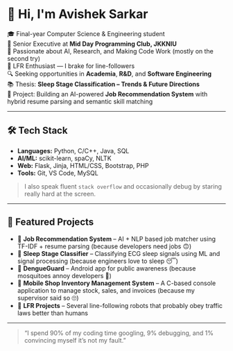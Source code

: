 # 👋 Hi, I'm Avishek Sarkar

🎓 Final-year Computer Science & Engineering student  
💼 Senior Executive at **Mid Day Programming Club, JKKNIU**  
🧠 Passionate about AI, Research, and Making Code Work (mostly on the second try)  
🤖 LFR Enthusiast — I brake for line-followers  
🔍 Seeking opportunities in **Academia**, **R&D**, and **Software Engineering**  
📚 Thesis: **Sleep Stage Classification – Trends & Future Directions**  
💼 Project: Building an AI-powered **Job Recommendation System** with hybrid resume parsing and semantic skill matching

---

## 🛠️ Tech Stack

- **Languages:** Python, C/C++, Java, SQL  
- **AI/ML:** scikit-learn, spaCy, NLTK  
- **Web:** Flask, Jinja, HTML/CSS, Bootstrap, PHP  
- **Tools:** Git, VS Code, MySQL  

> I also speak fluent `stack overflow` and occasionally debug by staring really hard at the screen.

---

## 📌 Featured Projects

- 🚀 **Job Recommendation System** – AI + NLP based job matcher using TF-IDF + resume parsing (because developers need jobs 🙃)  
- 🧠 **Sleep Stage Classifier** – Classifying ECG sleep signals using ML and signal processing (because engineers love to sleep 😴)  
- 📱 **DengueGuard** – Android app for public awareness (because mosquitoes annoy developers 😤)  
- 🧾 **Mobile Shop Inventory Management System** – A C-based console application to manage stock, sales, and invoices (because my supervisor said so 🙄)  
- 🤖 **LFR Projects** – Several line-following robots that probably obey traffic laws better than humans  

---

> “I spend 90% of my coding time googling, 9% debugging, and 1% convincing myself it’s not my fault.”
